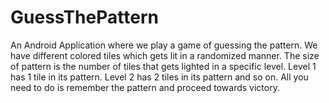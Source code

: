 # GuessThePattern

An Android Application where we play a game of guessing the pattern.
We have different colored tiles which gets lit in a randomized manner.
The size of pattern is the number of tiles that gets lighted in a specific level.
Level 1 has 1 tile in its pattern.
Level 2 has 2 tiles in its pattern and so on.
All you need to do is remember the pattern and proceed towards victory.
